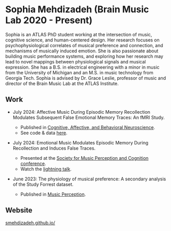 # Sophia Mehdizadeh (Brain Music Lab 2020 - Present)
Sophia is an ATLAS PhD student working at the intersection of music, cognitive science, and human-centered design. Her research focuses on psychophysiological correlates of musical preference and connection, and mechanisms of musically induced emotion. She is also passionate about building music performance systems, and exploring how her research may lead to novel mappings between physiological signals and musical expression. She has a B.S. in electrical engineering with a minor in music from the University of Michigan and an M.S. in music technology from Georgia Tech. Sophia is advised by Dr. Grace Leslie, professor of music and director of the Brain Music Lab at the ATLAS Institute.

## Work
- July 2024: Affective Music During Episodic Memory Recollection Modulates Subsequent False Emotional Memory Traces: An fMRI Study.
    - Published in [Cognitive, Affective, and Behavioral Neuroscience](https://doi.org/10.3758/s13415-024-01200-0).
    - See code & data [here](https://osf.io/yr5em/).

- July 2024: Emotional Music Modulates Episodic Memory During Recollection and Induces False Traces.
    - Presented at the [Society for Music Perception and Cognition conference](https://smehdizadeh.github.io/assets/files/SMPC_2024.pdf).
    - Watch the [lightning talk](https://www.youtube.com/watch?v=qJVlJ7tmzHg).

- June 2023: The physiology of musical preference: A secondary analysis of the Study Forrest dataset.
    - Published in [Music Perception](https://doi.org/10.1525/mp.2023.40.5.395).

## Website
[smehdizadeh.github.io/](https://smehdizadeh.github.io/)